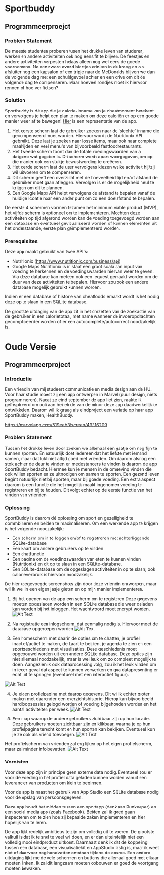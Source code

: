 # Sportbuddy
## Programmeerproejct

### Problem Statement
De meeste studenten proberen tusen het drukke leven van studeren, werken en andere activiteiten ook nog eens fit te blijven. De
feestjes en andere activiteiten verpesten helaas alleen nog wel eens de goede voornemens. Na een zware avond biertjes drinken in de 
kroeg en als afsluiter nog een kapsalon of een tripje naar de McDonalds blijven we dan de volgende dag met een schuldgevoel achter en 
een drive om dit de volgende dag te compenseren. Maar hoeveel rondjes moet ik hiervoor rennen of hoe ver fietsen?

### Solution
Sportbuddy is dé app die je calorie-inname van je cheatmoment berekent en vervolgens je helpt een plan te maken om deze caloriën er 
op een goede manier weer af te bewegen!
[Hier](https://marvelapp.com/project/3674379) is een representatie van de app. 

1. Het eerste scherm laat de gebruiker zoeken naar de 'slechte' inname die gecompenseerd moet worden. Hiervoor wordt de Nutritionix API gebruikt. Deze laat je zoeken naar losse items, maar ook naar complete maaltijden en veel menu's van bijvoorbeeld fastfoodrestaurants.
2. Het tweede scherm toont dan de totale voedingswaarden van al datgene wat gegeten is. Dit scherm wordt apart weergegeven, om op die manier ook een stukje bewustwording te creëeren. 
3. Het derde scherm laat de user vervolgens kiezen welke activiteit hij/zij wil uitvoeren om te compenseren.
4. Dit scherm geeft een overzicht met de hoeveelheid tijd en/of afstand de gebruiker moet gaan afleggen. Vervolgen is er de mogelijkheid heul te krijgen om dit te plannen.
5. Een Google Maps API helpt vervolgens de afstand te bepalen vanaf de huidige lcoatie naar een ander punt om zo een doelafstand te bepalen. 

De eerste 4 schermen vormen tezamen het minimum viable product (MVP), het vijfde scherm is optioneel om te implementeren. Mochten deze activiteiten op tijd afgerond worden kan de voeding toegevoegd worden aan een database en eventueel gevisualiseerd worden of kunnen elementen uit het onderstaande, eerste plan geïmplementeerd worden.

### Prerequisites
Deze app maakt gebruikt van twee API's:
- Nutritionix (https://www.nutritionix.com/business/api)
- Google Maps
Nutritionix is in staat een groot scala aan input van voeding te herkennen en de voedingswaarden hiervan weer te geven. Via deze database kan meteen ook een request gemaakt worden om de duur van deze activiteiten te bepalen. Hiervoor zou ook een andere database mogelijk gebruikt kunnen worden.

Indien er een database of historie van cheatfoods emaakt wordt is het nodig deze op te slaan in een SQLite database.

De grootste uitdaging van de app zit in het omzetten van de zoekactie van de gebruiker in een calorietotaal, met name wanneer de invoeropdrachten gecompliceerder worden of er een autocomplete/autocorrect noodzakelijk is.





# Oude Versie



## Programmeerproject

### Introductie
Een vriendin van mij studeert communicatie en media design aan de HU. Voor haar studie moest zij een app
ontwerpen in Marvel (puur design, niets programmeren). Nadat ze eind september de app liet zien, raakte
ik geïnspireerd om ooit aan het einde van de minor deze app daadwerkelijk te ontwikkelen. Daarom wil ik 
graag als eindproject een variatie op haar app SportBuddy maken, HealthBuddy.

https://marvelapp.com/519eeb3/screen/49316209 

### Problem Statement
Tussen het drukke leven door zoeken we allemaal een gaatje om nog fijn te kunnen sporten. En natuurlijk doet
iedereen dat het liefste met iemand samen, maar dat lukt niet altijd goed met vrienden. Om daarom alsnog een
stok achter de deur te vinden en medestanders te vinden is daarom de app SportBuddy bedacht. Hiermee kun je
mensen in de omgeving vinden die ook willen sporten en ze uitnodigen om samen te sporten.
Een gezond leven begint natuurlijk niet bij sporten, maar bij goede voeding. Een extra aspect daarom is
een functie die het mogelijk maakt ingenomen voeding te registreren en bij te houden. Dit volgt echter op de eerste
functie van het vinden van vrienden.

### Oplossing
SportBuddy is daarom dé oplossing om sport en gezelligheid te commbineren en beiden te maximaliseren.
Om een werkende app te krijgen is het volgende noodzakelijk:
* Een scherm om in te loggen en/of te registreren met achterliggende SQLite-database
* Een kaart om andere gebruikers op te vinden
* Een chatfunctie
* Een pagina om de voedingswaarden van eten te kunnen vinden (Nutritionix) en dit op te slaan in een SQLite-database.
* Een SQLite-database om de opgeslagen activiteiten in op te slaan; ook calorieverbruik is hiervoor noodzakelijk.

De hier toegevoegde screenshots zijn door deze vriendin ontworpen, maar wil ik wel in een eigen jasje
gieten en op mijn manier implementeren.

1. Bij het openen van de app een scherm om te registeren
Deze gegevens moeten opgeslagen worden in een SQLite database die weer geladen kan worden bij het inloggen.
Het wachtwoord moet encrypt worden.
![Alt Text](https://github.com/corne12345/Sportbuddy/blob/master/doc/Sportbuddy2.PNG)

2. Na registratie een inlogscherm, dat eenmalig nodig is. Hiervoor moet de database opgeroepen worden
![Alt Text](https://github.com/corne12345/Sportbuddy/blob/master/doc/Sportbuddy3.PNG)

3. Een homescherm met daarin de opties om te chatten, je profiel inactief/actief te maken, de kaart te
beijken, je agenda te zien en een sportgeschiedenis met visualisaties. Deze geschiedenis moet opgebouwd
worden uit een andere SQLite database. Deze opties zijn niet allemaal noodzakelijk, maar is wel leuk om
zo compleet mogelijk te doen.
Aangezien ik ook dataprocessing volg, zou ik het leuk vinden om in ieder geval dat aspect te kunnen verwerken
en qua datapresenting er echt uit te springen (eventueel met een interactief figuur).

![Alt Text](https://github.com/corne12345/Sportbuddy/blob/master/doc/Sportbuddy4.PNG)

4. Je eigen profielpagina met daarop gegevens. Dit wil ik echter groter maken met daaronder een overzichtshistorie.
Hierop kan bijvoorbeeld hardloopsessies gelogd worden of voeding bijgehouden worden en het aantal activiteiten
per week.
![Alt Text](https://github.com/corne12345/Sportbuddy/blob/master/doc/Sportbuddy11.PNG)

5. Een map waarop de andere gebruikers zichtbaar zijn op hun locatie. Deze gebruikers moeten zichtbaar
zijn en klikbaar, waarna je op hun profielpagina terecht komt en hun sporten kan bekijken. Eventueel
kun je ze ook als vriend toevoegen.
![Alt Text](https://github.com/corne12345/Sportbuddy/blob/master/doc/Sportbuddy12.PNG)

Het profielscherm van vrienden zal erg lijken op het eigen profielscherm, maar zal minder info bevatten.
![Alt Text](https://github.com/corne12345/Sportbuddy/blob/master/doc/Sportbuddy8.PNG)

### Vereisten
Voor deze app zijn in principe geen externe data nodig. Eventueel zou er voor de voeding in het profiel
data geladen kunnen worden vanuit een leverancier van producten om klein te beginnen.

Voor de app is naast het gebruik van App Studio een SQLite database nodig voor de opslag van persoonsgegeven.

Deze app houdt het midden tussen een sportapp (denk aan Runkeeper) en een social media app (zoals Facebook).
Beiden zal ik goed gaan inspecteren om te zien hoe zij bepaalde zaken implementeren en hier hopelijk van
te leren.

De app lijkt redelijk ambitieus te zijn om volledig uit te voeren. De grootste valkuil is dat ik te snel
te veel wil doen, en er dan uiteindelijk niet een volledig mooi eindproduct uitkomt. Daarnaast denk ik
dat de koppeling tussen een database, een visualisatiekit en AppStudio lastig is, maar ik weet niet of
daarvoor nog handvatten ontstaan tijdens de course.
Een andere uitdaging lijkt me de vele schermen en buttons die allemaal goed met elkaar moeten linken. 
Ik zal dit langzaam moeten opbouwen en goed de voortgang moeten bewaken.
